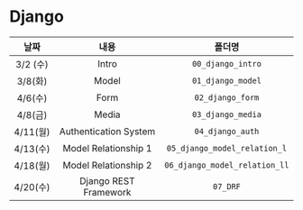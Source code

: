 # Django

|   날짜   |         내용          |            폴더명             |
| :------: | :-------------------: | :---------------------------: |
| 3/2 (수) |         Intro         |       `00_django_intro`       |
| 3/8(화)  |         Model         |       `01_django_model`       |
| 4/6(수)  |         Form          |       `02_django_form`        |
| 4/8(금)  |         Media         |       `03_django_media`       |
| 4/11(월) | Authentication System |       `04_django_auth`        |
| 4/13(수) | Model Relationship 1  | `05_django_model_relation_l`  |
| 4/18(월) | Model Relationship 2  | `06_django_model_relation_ll` |
| 4/20(수) | Django REST Framework |           `07_DRF`            |

